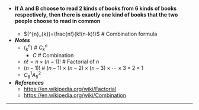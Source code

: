 - #### If A and B choose to read 2 kinds of books from 6 kinds of books respectively, then there is exactly one kind of books that the two people choose to read in common
    - $(^{n}_{k})=\frac{n!}{k!(n-k)!}$ # Combination formula
- ***Notes***
    - $(^{n}_{k})$ # $C^{n} _{k}$
        - $C$ # Combination
    - $n!=n\times(n-1)!$ # Factorial of $n$
    - $(n-1)!$ # $(n-1)\times(n-2)\times(n-3)\times\cdots\times3\times2\times1$
    - $C^{1}_{6}A^{2} _{5}$
- ***References***
    - https://en.wikipedia.org/wiki/Factorial
    - https://en.wikipedia.org/wiki/Combination
- ---
